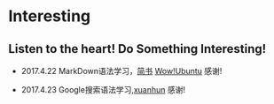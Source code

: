 # Interesting
## Listen to the heart! Do Something Interesting!

- 2017.4.22 MarkDown语法学习，[简书](http://www.jianshu.com/p/q81RER) [Wow!Ubuntu](http://wowubuntu.com/markdown/#p) 感谢!

- 2017.4.23 Google搜索语法学习,[xuanhun](http://www.cnblogs.com/xuanhun/p/3910134.html) 感谢!
